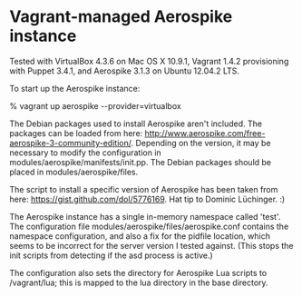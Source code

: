 Vagrant-managed Aerospike instance
==================================

Tested with VirtualBox 4.3.6 on Mac OS X 10.9.1, Vagrant 1.4.2 provisioning
with Puppet 3.4.1, and Aerospike 3.1.3 on Ubuntu 12.04.2 LTS.

To start up the Aerospike instance:

% vagrant up aerospike --provider=virtualbox

The Debian packages used to install Aerospike aren't included. The packages
can be loaded from here: http://www.aerospike.com/free-aerospike-3-community-edition/.
Depending on the version, it may be necessary to modify the configuration in 
modules/aerospike/manifests/init.pp. The Debian packages should be placed in
modules/aerospike/files.

The script to install a specific version of Aerospike has been taken from here: https://gist.github.com/dol/5776169.
Hat tip to Dominic Lüchinger. :)

The Aerospike instance has a single in-memory namespace called 'test'. The
configuration file modules/aerospike/files/aerospike.conf contains the
namespace configuration, and also a fix for the pidfile location, which seems
to be incorrect for the server version I tested against. (This stops the init
scripts from detecting if the asd process is active.)

The configuration also sets the directory for Aerospike Lua scripts to
/vagrant/lua; this is mapped to the lua directory in the base directory.
